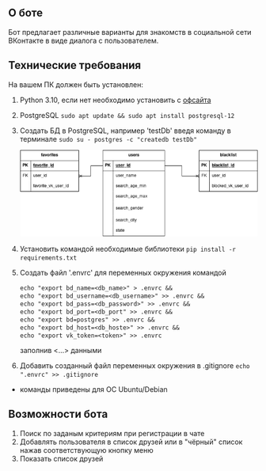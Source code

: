 ## О боте
Бот предлагает различные варианты для знакомств в социальной сети ВКонтакте в виде диалога с пользователем.

## Технические требования
На вашем ПК должен быть установлен:
1. Python 3.10, если нет необходимо установить с [офсайта](https://www.python.org/downloads/)
2. PostgreSQL ```sudo apt update && sudo apt install postgresql-12```
3. Создать БД в PostgreSQL, например 'testDb' введя команду в терминале ```sudo su - postgres -c "createdb testDb"```

   ![Схема БД](https://github.com/Aleks-SM/adpy76-team-diplom/raw/main/database/schema.png)
5. Установить командой необходимые библиотеки ```pip install -r requirements.txt```
5. Создать файл '.envrc' для переменных окружения командой 
    ```
    echo "export bd_name=<db_name>" > .envrc &&
    echo "export bd_username=<db_username>" >> .envrc &&
    echo "export bd_pass=<db_password>" >> .envrc &&
    echo "export bd_port=<db_port" >> .envrc &&
    echo "export bd=postgres" >> .envrc &&
    echo "export bd_host=<db_hoste>" >> .envrc &&
    echo "export vk_token=<token>" >> .envrc
    ``` 
   заполнив <...> данными
6. Добавить созданный файл переменных окружения в .gitignore ```echo ".envrc" >> .gitignore```
* команды приведены для ОС Ubuntu/Debian

## Возможности бота

1. Поиск по заданым критериям при регистрации в чате 
2. Добавлять пользователя в список друзей или в "чёрный" список нажав соответствующую кнопку меню
3. Показать список друзей